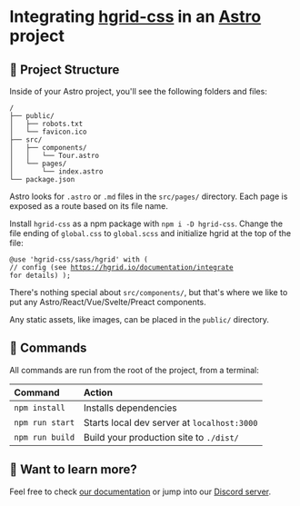 # Integrating [hgrid-css](https://github.com/ahansson/hgrid-css) in an [Astro](https://astro.build) project

## 🚀 Project Structure

Inside of your Astro project, you'll see the following folders and files:

```
/
├── public/
│   ├── robots.txt
│   └── favicon.ico
├── src/
│   ├── components/
│   │   └── Tour.astro
│   └── pages/
│       └── index.astro
└── package.json
```

Astro looks for `.astro` or `.md` files in the `src/pages/` directory. Each page is exposed as a route based on its file name.

Install `hgrid-css` as a npm package with `npm i -D hgrid-css`. Change the file ending of `global.css` to `global.scss` and initialize hgrid at the top of the file: <pre><code>@use 'hgrid-css/sass/hgrid' with (
            <span class="text-gray inline-block push30h">// config (see https://hgrid.io/documentation/integrate for details)</span>
);</code></pre>

There's nothing special about `src/components/`, but that's where we like to put any Astro/React/Vue/Svelte/Preact components.

Any static assets, like images, can be placed in the `public/` directory.

## 🧞 Commands

All commands are run from the root of the project, from a terminal:

| Command         | Action                                      |
|:----------------|:--------------------------------------------|
| `npm install`   | Installs dependencies                       |
| `npm run start` | Starts local dev server at `localhost:3000` |
| `npm run build` | Build your production site to `./dist/`     |

## 👀 Want to learn more?

Feel free to check [our documentation](https://github.com/snowpackjs/astro) or jump into our [Discord server](https://astro.build/chat).
